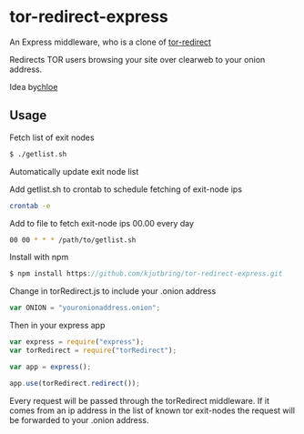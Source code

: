 # tor-redirect-express

An Express middleware, who is a clone of [tor-redirect](https://github.com/redpois0n/tor-redirect)

Redirects TOR users browsing your site over clearweb to your onion address.

Idea by[chloe](https://github.com/intchloe)

## Usage

Fetch list of exit nodes
```bash
$ ./getlist.sh
```

Automatically update exit node list

Add getlist.sh to crontab to schedule fetching of exit-node ips

```bash
crontab -e
```

Add to file to fetch exit-node ips 00.00 every day

```bash
00 00 * * * /path/to/getlist.sh
```

Install with npm

```javascript
$ npm install https://github.com/kjutbring/tor-redirect-express.git
```

Change in torRedirect.js to include your .onion address

```javascript
var ONION = "youronionaddress.onion";
```

Then in your express app

```javascript
var express = require("express");
var torRedirect = require("torRedirect");

var app = express();

app.use(torRedirect.redirect());
```

Every request will be passed through the torRedirect middleware. If it comes from
an ip address in the list of known tor exit-nodes the request will be forwarded to your
.onion address.  
